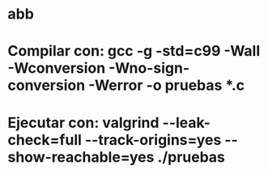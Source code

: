 # abb

# Compilar con: gcc -g -std=c99 -Wall -Wconversion -Wno-sign-conversion -Werror -o pruebas *.c
# Ejecutar con: valgrind --leak-check=full --track-origins=yes --show-reachable=yes ./pruebas